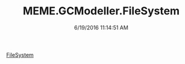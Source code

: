 ﻿---
title: MEME.GCModeller.FileSystem
date: 6/19/2016 11:14:51 AM
---

[FileSystem](T-MEME.GCModeller.FileSystem.FileSystem.html)
